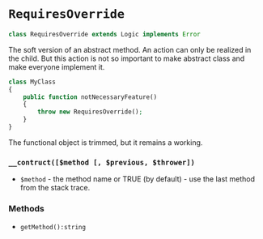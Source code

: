 # `RequiresOverride`

```php
class RequiresOverride extends Logic implements Error
```

The soft version of an abstract method.
An action can only be realized in the child.
But this action is not so important to make abstract class and make everyone implement it.

```php
class MyClass
{
    public function notNecessaryFeature()
    {
        throw new RequiresOverride();
    }    
}
```

The functional object is trimmed, but it remains a working.

### `__contruct([$method [, $previous, $thrower])`

 * `$method` - the method name or TRUE (by default) - use the last method from the stack trace.

### Methods

 * `getMethod():string`
